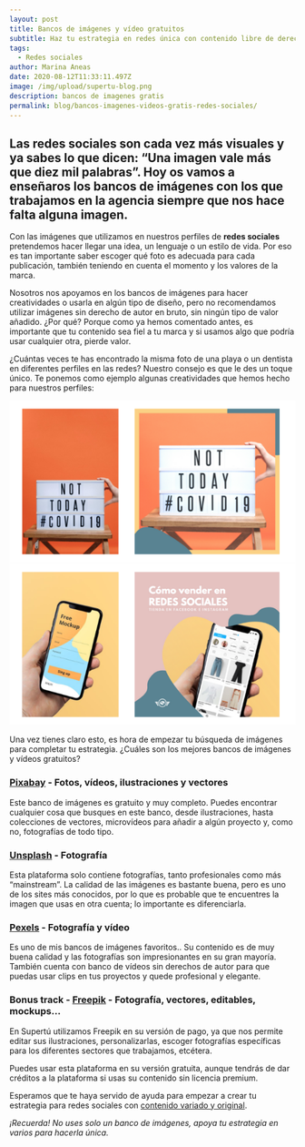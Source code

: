 ```yaml
---
layout: post
title: Bancos de imágenes y vídeo gratuitos
subtitle: Haz tu estrategia en redes única con contenido libre de derechos
tags:
  - Redes sociales
author: Marina Aneas
date: 2020-08-12T11:33:11.497Z
image: /img/upload/supertu-blog.png
description: bancos de imagenes gratis
permalink: blog/bancos-imagenes-videos-gratis-redes-sociales/
---
```

## Las redes sociales son cada vez más visuales y ya sabes lo que dicen: “Una imagen vale más que diez mil palabras”. Hoy os vamos a enseñaros los bancos de imágenes con los que trabajamos en la agencia siempre que nos hace falta alguna imagen.

Con las imágenes que utilizamos en nuestros perfiles de **redes sociales** pretendemos hacer llegar una idea, un lenguaje o un estilo de vida. Por eso es tan importante saber escoger qué foto es adecuada para cada publicación, también teniendo en cuenta el momento y los valores de la marca.

Nosotros nos apoyamos en los bancos de imágenes para hacer creatividades o usarla en algún tipo de diseño, pero no recomendamos utilizar imágenes sin derecho de autor en bruto, sin ningún tipo de valor añadido. ¿Por qué? Porque como ya hemos comentado antes, es importante que tu contenido sea fiel a tu marca y si usamos algo que podría usar cualquier otra, pierde valor.

¿Cuántas veces te has encontrado la misma foto de una playa o un dentista en diferentes perfiles en las redes? Nuestro consejo es que le des un toque único. Te ponemos como ejemplo algunas creatividades que hemos hecho para nuestros perfiles:

[![](/img/upload/bancos-imagenes-1.png)](/img/upload/bancos-imagenes-1.png)[![](/img/upload/bancos-imagenes-2.png)](/img/upload/bancos-imagenes-2.png)

Una vez tienes claro esto, es hora de empezar tu búsqueda de imágenes para completar tu estrategia. ¿Cuáles son los mejores bancos de imágenes y vídeos gratuitos?

### [Pixabay](https://pixabay.com/es/) - Fotos, vídeos, ilustraciones y vectores

Este banco de imágenes es gratuito y muy completo. Puedes encontrar cualquier cosa que busques en este banco, desde ilustraciones, hasta colecciones de vectores, microvídeos para añadir a algún proyecto y, como no, fotografías de todo tipo.

### [Unsplash](https://unsplash.com/) - Fotografía

Esta plataforma solo contiene fotografías, tanto profesionales como más “mainstream”. La calidad de las imágenes es bastante buena, pero es uno de los sites más conocidos, por lo que es probable que te encuentres la imagen que usas en otra cuenta; lo importante es diferenciarla.

### [Pexels](https://www.pexels.com/es-es/) - Fotografía y vídeo

Es uno de mis bancos de imágenes favoritos.. Su contenido es de muy buena calidad y las fotografías son impresionantes en su gran mayoría. También cuenta con banco de vídeos sin derechos de autor para que puedas usar clips en tus proyectos y quede profesional y elegante.

### Bonus track - [Freepik](https://www.freepik.es/home) - Fotografía, vectores, editables, mockups...

En Supertú utilizamos Freepik en su versión de pago, ya que nos permite editar sus ilustraciones, personalizarlas, escoger fotografías específicas para los diferentes sectores que trabajamos, etcétera.

Puedes usar esta plataforma en su versión gratuita, aunque tendrás de dar créditos a la plataforma si usas su contenido sin licencia premium.

Esperamos que te haya servido de ayuda para empezar a crear tu estrategia para redes sociales con [contenido variado y original](https://supertu.es/blog/crear-gifs-stickers-instagram/).

*¡Recuerda! No uses solo un banco de imágenes, apoya tu estrategia en varios para hacerla única.*